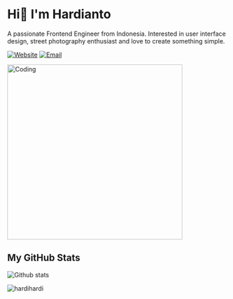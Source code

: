 <h1>Hi👋 I'm Hardianto</h1>
<p>A passionate Frontend Engineer from Indonesia. Interested in user interface design, street photography enthusiast and love to create something simple.</p>

[![Website](https://img.shields.io/badge/Website-ffffff?style=for-the-badge&logo=vercel&logoColor=black)](//www.hardianto.skom.id)
[![Email](https://img.shields.io/badge/Email-ffffff?style=for-the-badge&logo=gmail&logoColor=black)](mailto:ind.hrdianto12a@gmail.com)

<img aligh="right" alt="Coding" width="400" src="https://camo.githubusercontent.com/cae12fddd9d6982901d82580bdf321d81fb299141098ca1c2d4891870827bf17/68747470733a2f2f6d69726f2e6d656469756d2e636f6d2f6d61782f313336302f302a37513379765349765f7430696f4a2d5a2e676966" >


## My GitHub Stats
![Github stats](https://github-readme-stats.vercel.app/api?username=Hardihardi&show_icons=true&include_all_commits=true&hide_border=true&bg_color=fff&icon_color=106eea&title_color=106eea&text_color=000&custom_title=My+Github+Stats)
<p><img align="center" src="https://github-readme-stats.vercel.app/api/top-langs?username=hardihardi&show_icons=true&locale=en&layout=compact" alt="hardihardi" /></p>
